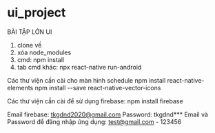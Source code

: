 # ui_project
BÀI TẬP LỚN UI

1. clone về
2. xóa node_modules
3. cmd: npm install
4. tab cmd khác: npx react-native run-android

Các thư viện cần cài cho màn hình schedule
npm install react-native-elements
npm install --save react-native-vector-icons

Các thư viện cần cài để sử dụng firebase:
npm install firebase

Email firebase: tkgdnd2020@gmail.com
Password: tkgdnd***
Email và Password để đăng nhập ứng dụng: test@gmail.com - 123456
